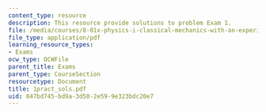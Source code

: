 ```yaml
---
content_type: resource
description: This resource provide solutions to problem Exam 1.
file: /media/courses/8-01x-physics-i-classical-mechanics-with-an-experimental-focus-fall-2002/847bd745bd9a3d502e599e323bdc20e7_1pract_sols.pdf
file_type: application/pdf
learning_resource_types:
- Exams
ocw_type: OCWFile
parent_title: Exams
parent_type: CourseSection
resourcetype: Document
title: 1pract_sols.pdf
uid: 847bd745-bd9a-3d50-2e59-9e323bdc20e7
---
```


